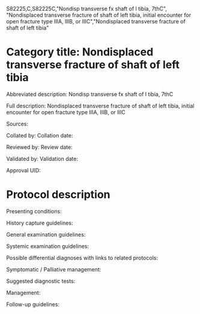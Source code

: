 S82225,C,S82225C,"Nondisp transverse fx shaft of l tibia, 7thC", "Nondisplaced transverse fracture of shaft of left tibia, initial encounter for open fracture type IIIA, IIIB, or IIIC","Nondisplaced transverse fracture of shaft of left tibia"
# Category title: Nondisplaced transverse fracture of shaft of left tibia

Abbreviated description: Nondisp transverse fx shaft of l tibia, 7thC

Full description: Nondisplaced transverse fracture of shaft of left tibia, initial encounter for open fracture type IIIA, IIIB, or IIIC

Sources:

Collated by:
Collation date:

Reviewed by:
Review date:

Validated by:
Validation date:

Approval UID:

# Protocol description

Presenting conditions:

History capture guidelines:

General examination guidelines:

Systemic examination guidelines:

Possible differential diagnoses with links to related protocols:

Symptomatic / Palliative management:

Suggested diagnostic tests:

Management:

Follow-up guidelines:

